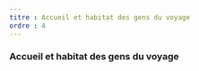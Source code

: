 ```yaml
---
titre : Accueil et habitat des gens du voyage
ordre : 4
---
```

### Accueil et habitat des gens du voyage
